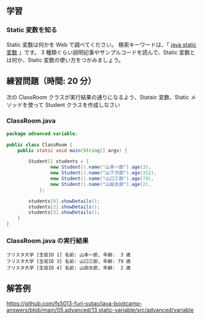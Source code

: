 ## 学習

### Static 変数を知る

Static 変数は何かを Web で調べてください。
検索キーワードは、「 [java static 変数](https://www.google.com/search?q=java+static+変数) 」です。
3 種類ぐらい説明記事やサンプルコードを読んで、Static 変数とは何か、Static 変数の使い方をつかみましょう。

## 練習問題（時間: 20 分）

次の ClassRoom クラスが実行結果の通りになるよう、Stataic 変数、Static メソッドを使って Student クラスを作成しなさい

### ClassRoom.java

```java
package advanced.variable;

public class ClassRoom {
    public static void main(String[] args) {

        Student[] students = {
                new Student().name("山本一郎").age(3),
                new Student().name("山下次郎").age(312),
                new Student().name("山口三郎").age(79),
                new Student().name("山田太郎").age(2),
            };

        students[0].showDetails();
        students[2].showDetails();
        students[3].showDetails();
    }
}
```

### ClassRoom.java の実行結果

```console
フリスタ大学 [生徒ID 1] 名前: 山本一郎, 年齢:  3 歳
フリスタ大学 [生徒ID 3] 名前: 山口三郎, 年齢: 79 歳
フリスタ大学 [生徒ID 4] 名前: 山田太郎, 年齢:  2 歳
```

## 解答例

https://github.com/fs5013-furi-sutao/java-bootcamp-answers/blob/main/05.advanced/13.static-variable/src/advanced/variable
